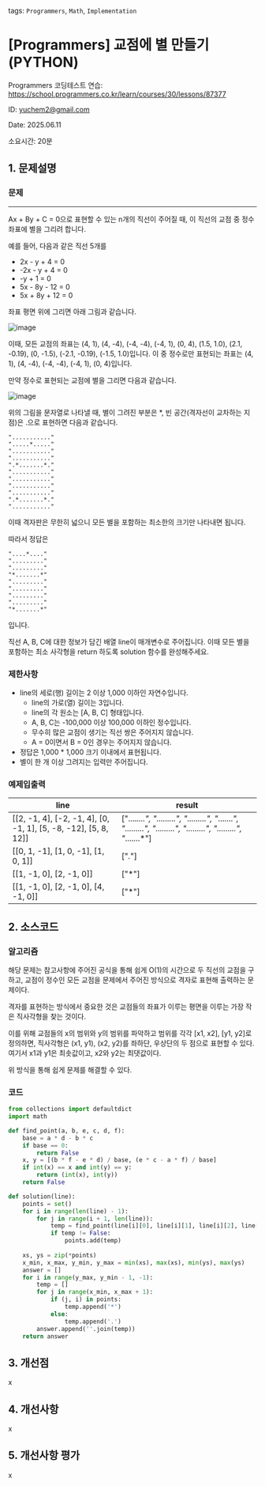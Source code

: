 tags: `Programmers`, `Math`, `Implementation`

# [Programmers] 교점에 별 만들기 (PYTHON)
Programmers 코딩테스트 연습: https://school.programmers.co.kr/learn/courses/30/lessons/87377

ID: yuchem2@gmail.com

Date: 2025.06.11

소요시간: 20분

## 1. 문제설명

### 문제
---
Ax + By + C = 0으로 표현할 수 있는 n개의 직선이 주어질 때, 이 직선의 교점 중 정수 좌표에 별을 그리려 합니다.

예를 들어, 다음과 같은 직선 5개를

+ 2x - y + 4 = 0
+ -2x - y + 4 = 0
+ -y + 1 = 0
+ 5x - 8y - 12 = 0
+ 5x + 8y + 12 = 0

좌표 평면 위에 그리면 아래 그림과 같습니다.

![image](https://github.com/user-attachments/assets/f836fcb3-4f53-4268-b64f-ecd5cf40f04a)

이때, 모든 교점의 좌표는 (4, 1), (4, -4), (-4, -4), (-4, 1), (0, 4), (1.5, 1.0), (2.1, -0.19), (0, -1.5), (-2.1, -0.19), (-1.5, 1.0)입니다. 이 중 정수로만 표현되는 좌표는 (4, 1), (4, -4), (-4, -4), (-4, 1), (0, 4)입니다.

만약 정수로 표현되는 교점에 별을 그리면 다음과 같습니다.

![image](https://github.com/user-attachments/assets/7f441dd4-881c-4021-87d1-136c8105d076)

위의 그림을 문자열로 나타낼 때, 별이 그려진 부분은 *, 빈 공간(격자선이 교차하는 지점)은 .으로 표현하면 다음과 같습니다.
```
"..........."  
".....*....."  
"..........."  
"..........."  
".*.......*."  
"..........."  
"..........."  
"..........."  
"..........."  
".*.......*."  
"..........."
```

이때 격자판은 무한히 넓으니 모든 별을 포함하는 최소한의 크기만 나타내면 됩니다.

따라서 정답은
```
"....*...."  
"........."  
"........."  
"*.......*"  
"........."  
"........."  
"........."  
"........."  
"*.......*"
```
입니다.

직선 A, B, C에 대한 정보가 담긴 배열 line이 매개변수로 주어집니다. 이때 모든 별을 포함하는 최소 사각형을 return 하도록 solution 함수를 완성해주세요.

### 제한사항
+ line의 세로(행) 길이는 2 이상 1,000 이하인 자연수입니다.
  + line의 가로(열) 길이는 3입니다.
  + line의 각 원소는 [A, B, C] 형태입니다.
  + A, B, C는 -100,000 이상 100,000 이하인 정수입니다.
  + 무수히 많은 교점이 생기는 직선 쌍은 주어지지 않습니다.
  + A = 0이면서 B = 0인 경우는 주어지지 않습니다.
+ 정답은 1,000 * 1,000 크기 이내에서 표현됩니다.
+ 별이 한 개 이상 그려지는 입력만 주어집니다.

### 예제입출력

| line                                                            | result                                                                                                                 |
|-----------------------------------------------------------------|------------------------------------------------------------------------------------------------------------------------|
| [[2, -1, 4], [-2, -1, 4], [0, -1, 1], [5, -8, -12], [5, 8, 12]] | ["....*....", ".........", ".........", "*.......*", ".........", ".........", ".........", ".........", "*.......*"]  |
| [[0, 1, -1], [1, 0, -1], [1, 0, 1]]                             | ["*.*"]                                                                                                                |
| [[1, -1, 0], [2, -1, 0]]                                        | ["*"]                                                                                                                  |
| [[1, -1, 0], [2, -1, 0], [4, -1, 0]]                            | ["*"]                                                                                                                  |



## 2. 소스코드

### 알고리즘
해당 문제는 참고사항에 주어진 공식을 통해 쉽게 O(1)의 시간으로 두 직선의 교점을 구하고, 교점이 정수인 모든 교점을 문제에서 주어진 방식으로 격자로 표현해 출력하는 문제이다.

격자를 표현하는 방식에서 중요한 것은 교점들의 좌표가 이루는 평면을 이루는 가장 작은 직사각형을 찾는 것이다. 

이를 위해 교점들의 x의 범위와 y의 범위를 파악하고 범위를 각각 [x1, x2], [y1, y2]로 정의하면, 직사각형은 (x1, y1), (x2, y2)를 좌하단, 우상단의 두 점으로 표현할 수 있다. 여기서 x1과 y1은 최솟값이고, x2와 y2는 최댓값이다. 

위 방식을 통해 쉽게 문제를 해결할 수 있다. 


### 코드
```python
from collections import defaultdict
import math

def find_point(a, b, e, c, d, f):
    base = a * d - b * c
    if base == 0:
        return False
    x, y = [(b * f - e * d) / base, (e * c - a * f) / base]
    if int(x) == x and int(y) == y:
        return (int(x), int(y))
    return False

def solution(line):
    points = set()
    for i in range(len(line) - 1):
        for j in range(i + 1, len(line)):
            temp = find_point(line[i][0], line[i][1], line[i][2], line[j][0], line[j][1], line[j][2])
            if temp != False: 
                points.add(temp)
    
    xs, ys = zip(*points)
    x_min, x_max, y_min, y_max = min(xs), max(xs), min(ys), max(ys)
    answer = []
    for i in range(y_max, y_min - 1, -1):
        temp = []
        for j in range(x_min, x_max + 1):
            if (j, i) in points:
                temp.append('*')
            else:
                temp.append('.')
        answer.append(''.join(temp))
    return answer
```
## 3. 개선점
x
## 4. 개선사항
x
## 5. 개선사항 평가
x
